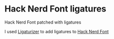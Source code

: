 # Hack Nerd Font ligatures
Hack Nerd Font patched with ligatures

I used [Ligaturizer](https://github.com/ToxicFrog/Ligaturizer) to add ligatures to [Hack Nerd Font](https://github.com/source-foundry/Hack)
